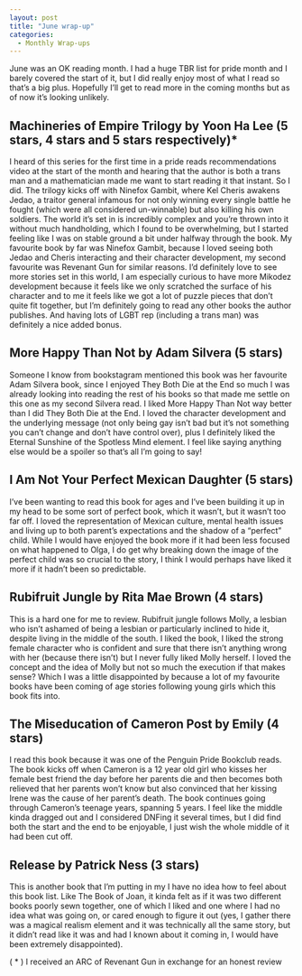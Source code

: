 ```yaml
---
layout: post
title: "June wrap-up"
categories:
  - Monthly Wrap-ups 
---
```



June was an OK reading month. I had a huge TBR list for pride month and I barely covered the start of it, but I did really enjoy most of what I read so that’s a big plus. Hopefully I’ll get to read more in the coming months but as of now it’s looking unlikely. 

## Machineries of Empire Trilogy by Yoon Ha Lee (5 stars, 4 stars and 5 stars respectively)*

I heard of this series for the first time in a pride reads recommendations video at the start of the month and hearing that the author is both a trans man and a mathematician made me want to start reading it that instant. So I did. The trilogy kicks off with Ninefox Gambit, where Kel Cheris awakens Jedao, a traitor general infamous for not only winning every single battle he fought (which were all considered un-winnable) but also killing his own soldiers. The world it’s set in is incredibly complex and you’re thrown into it without much handholding, which I found to be overwhelming, but I started feeling like I was on stable ground a bit under halfway through the book. My favourite book by far was Ninefox Gambit, because I loved seeing both Jedao and Cheris interacting and their character development, my second favourite was Revenant Gun for similar reasons. I’d definitely love to see more stories set in this world, I am especially curious to have more Mikodez development because it feels like we only scratched the surface of his character and to me it feels like we got a lot of puzzle pieces that don’t quite fit together, but I’m definitely going to read any other books the author publishes. And having lots of LGBT rep (including a trans man) was definitely a nice added bonus. 

## More Happy Than Not by Adam Silvera (5 stars)

Someone I know from bookstagram mentioned this book was her favourite Adam Silvera book, since I enjoyed They Both Die at the End so much I was already looking into reading the rest of his books so that made me settle on this one as my second Silvera read. I liked More Happy Than Not way better than I did They Both Die at the End. I loved the character development and the underlying message (not only being gay isn’t bad but it’s not something you can’t change and don’t have control over), plus I definitely liked the Eternal Sunshine of the Spotless Mind element. I feel like saying anything else would be a spoiler so that’s all I’m going to say! 

## I Am Not Your Perfect Mexican Daughter (5 stars) 

I’ve been wanting to read this book for ages and I’ve been building it up in my head to be some sort of perfect book, which it wasn’t, but it wasn’t too far off. I loved the representation of Mexican culture, mental health issues and living up to both parent’s expectations and the shadow of a “perfect” child. While I would have enjoyed the book more if it had been less focused on what happened to Olga, I do get why breaking down the image of the perfect child was so crucial to the story, I think I would perhaps have liked it more if it hadn’t been so predictable. 

## Rubifruit Jungle by Rita Mae Brown (4 stars) 

This is a hard one for me to review. Rubifruit jungle follows Molly, a lesbian who isn’t ashamed of being a lesbian or particularly inclined to hide it, despite living in the middle of the south. I liked the book, I liked the strong female character who is confident and sure that there isn’t anything wrong with her (because there isn’t) but I never fully liked Molly herself. I loved the concept and the idea of Molly but not so much the execution if that makes sense? Which I was a little disappointed by because a lot of my favourite books have been coming of age stories following young girls which this book fits into. 

## The Miseducation of Cameron Post by Emily (4 stars)

I read this book because it was one of the Penguin Pride Bookclub reads. The book kicks off when Cameron is a 12 year old girl who kisses her female best friend the day before her parents die and then becomes both relieved that her parents won’t know but also convinced that her kissing Irene was the cause of her parent’s death. The book continues going through Cameron’s teenage years, spanning 5 years. I feel like the middle kinda dragged out and I considered DNFing it several times, but I did find both the start and the end to be enjoyable, I just wish the whole middle of it had been cut off. 

## Release by Patrick Ness (3 stars) 

This is another book that I’m putting in my I have no idea how to feel about this book list. Like The Book of Joan, it kinda felt as if it was two different books poorly sewn together, one of which I liked and one where I had no idea what was going on, or cared enough to figure it out (yes, I gather there was a magical realism element and it was technically all the same story, but it didn’t read like it was and had I known about it coming in, I would have been extremely disappointed). 

( * ) I received an ARC of Revenant Gun in exchange for an honest review
